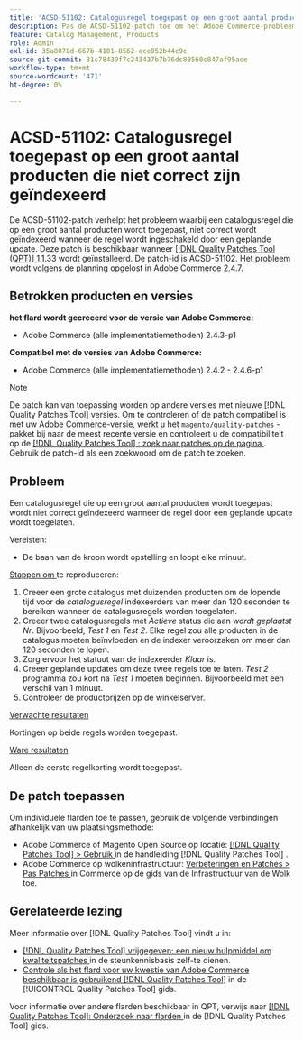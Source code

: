 ```yaml
---
title: 'ACSD-51102: Catalogusregel toegepast op een groot aantal producten die niet correct zijn geïndexeerd'
description: Pas de ACSD-51102-patch toe om het Adobe Commerce-probleem op te lossen waarbij een catalogusregel die wordt toegepast op een groot aantal producten niet correct wordt geïndexeerd wanneer de regel wordt ingeschakeld door een geplande update.
feature: Catalog Management, Products
role: Admin
exl-id: 35a8078d-667b-4101-8562-ece052b44c9c
source-git-commit: 81c78439f7c243437b7b76dc80560c847af95ace
workflow-type: tm+mt
source-wordcount: '471'
ht-degree: 0%

---
```


# ACSD-51102: Catalogusregel toegepast op een groot aantal producten die niet correct zijn geïndexeerd

De ACSD-51102-patch verhelpt het probleem waarbij een catalogusregel die op een groot aantal producten wordt toegepast, niet correct wordt geïndexeerd wanneer de regel wordt ingeschakeld door een geplande update. Deze patch is beschikbaar wanneer [[!DNL Quality Patches Tool (QPT)] ](https://experienceleague.adobe.com/en/docs/commerce-knowledge-base/kb/announcements/commerce-announcements/magento-quality-patches-released-new-tool-to-self-serve-quality-patches) 1.1.33 wordt geïnstalleerd. De patch-id is ACSD-51102. Het probleem wordt volgens de planning opgelost in Adobe Commerce 2.4.7.

## Betrokken producten en versies

**het flard wordt gecreeerd voor de versie van Adobe Commerce:**

* Adobe Commerce (alle implementatiemethoden) 2.4.3-p1

**Compatibel met de versies van Adobe Commerce:**

* Adobe Commerce (alle implementatiemethoden) 2.4.2 - 2.4.6-p1

>[!NOTE]
>
>De patch kan van toepassing worden op andere versies met nieuwe [!DNL Quality Patches Tool] versies. Om te controleren of de patch compatibel is met uw Adobe Commerce-versie, werkt u het `magento/quality-patches` -pakket bij naar de meest recente versie en controleert u de compatibiliteit op de [[!DNL Quality Patches Tool] : zoek naar patches op de pagina ](https://experienceleague.adobe.com/tools/commerce-quality-patches/index.html) . Gebruik de patch-id als een zoekwoord om de patch te zoeken.

## Probleem

Een catalogusregel die op een groot aantal producten wordt toegepast wordt niet correct geïndexeerd wanneer de regel door een geplande update wordt toegelaten.

Vereisten:

* De baan van de kroon wordt opstelling en loopt elke minuut.

<u> Stappen om </u> te reproduceren:

1. Creeer een grote catalogus met duizenden producten om de lopende tijd voor de *catalogusregel* indexeerders van meer dan 120 seconden te bereiken wanneer de catalogusregels worden toegelaten.
2. Creeer twee catalogusregels met *Actieve* status die aan *wordt geplaatst Nr*.  Bijvoorbeeld, *Test 1* en *Test 2*. Elke regel zou alle producten in de catalogus moeten beïnvloeden en de indexer veroorzaken om meer dan 120 seconden te lopen.
3. Zorg ervoor het statuut van de indexeerder *Klaar* is.
4. Creeer geplande updates om deze twee regels toe te laten. *Test 2* programma zou kort na *Test 1* moeten beginnen. Bijvoorbeeld met een verschil van 1 minuut.
5. Controleer de productprijzen op de winkelserver.

<u> Verwachte resultaten </u>

Kortingen op beide regels worden toegepast.

<u> Ware resultaten </u>

Alleen de eerste regelkorting wordt toegepast.

## De patch toepassen

Om individuele flarden toe te passen, gebruik de volgende verbindingen afhankelijk van uw plaatsingsmethode:

* Adobe Commerce of Magento Open Source op locatie: [[!DNL Quality Patches Tool]  > Gebruik ](</help/tools/quality-patches-tool/usage.md>) in de handleiding [!DNL Quality Patches Tool] .
* Adobe Commerce op wolkeninfrastructuur: [ Verbeteringen en Patches > Pas Patches ](https://experienceleague.adobe.com/docs/commerce-cloud-service/user-guide/develop/upgrade/apply-patches.html) in Commerce op de gids van de Infrastructuur van de Wolk toe.

## Gerelateerde lezing

Meer informatie over [!DNL Quality Patches Tool] vindt u in:

* [[!DNL Quality Patches Tool]  vrijgegeven: een nieuw hulpmiddel om kwaliteitspatches ](https://experienceleague.adobe.com/en/docs/commerce-knowledge-base/kb/announcements/commerce-announcements/magento-quality-patches-released-new-tool-to-self-serve-quality-patches) in de steunkennisbasis zelf-te dienen.
* [ Controle als het flard voor uw kwestie van Adobe Commerce beschikbaar is gebruikend  [!DNL Quality Patches Tool]](/help/tools/quality-patches-tool/patches-available-in-qpt/check-patch-for-magento-issue-with-magento-quality-patches.md) in de [!UICONTROL Quality Patches Tool] gids.


Voor informatie over andere flarden beschikbaar in QPT, verwijs naar [[!DNL Quality Patches Tool]: Onderzoek naar flarden ](<https://experienceleague.adobe.com/tools/commerce-quality-patches/index.html>) in de [!DNL Quality Patches Tool] gids.
